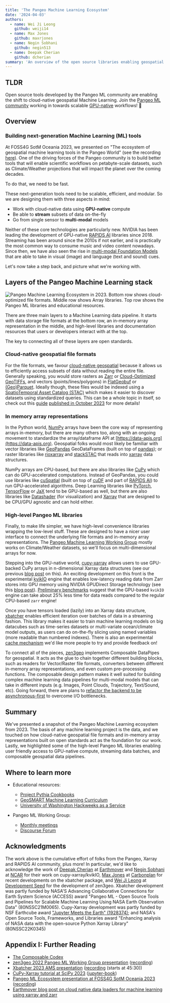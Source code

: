 ```yaml
---
title: 'The Pangeo Machine Learning Ecosystem'
date: '2024-04-03'
authors:
  - name: Wei Ji Leong
    github: weiji14
  - name: Max Jones
    github: maxrjones
  - name: Negin Sobhani
    github: negin513
  - name: Deepak Cherian
    github: dcherian
summary: 'An overview of the open source libraries enabling geospatial machine learning in the Pangeo community.'
---
```


## TLDR

Open source tools developed by the Pangeo ML community are enabling the shift to cloud-native geospatial Machine Learning.
Join the [Pangeo ML community](https://pangeo.io/meeting-notes.html#working-group-meetings) working in towards scalable [GPU-native](./xarray-kvikio) workflows! 🚀

## Overview

### Building next-generation Machine Learning (ML) tools

At FOSS4G SotM Oceania 2023, we presented on "The ecosystem of geospatial machine learning tools in the Pangeo World" (see the recording [here](https://www.youtube.com/watch?v=X2LBuUfSo5Q)).
One of the driving forces of the Pangeo community is to build better tools that will enable scientific workflows on petabyte-scale datasets, such as Climate/Weather projections that will impact the planet over the coming decades.

To do that, we need to be fast.

These next-generation tools need to be scalable, efficient, and modular.
So we are designing them with three aspects in mind:

- Work with cloud-native data using **GPU-native** compute
- Be able to **stream** subsets of data on-the-fly
- Go from single sensor to **multi-modal** models

Neither of these core technologies are particularly new.
NVIDIA has been leading the development of GPU-native [RAPIDS AI](https://rapids.ai) libraries since 2018.
Streaming has been around since the 2010s if not earlier, and is practically the most common way to consume music and video content nowadays.
Since then, we have also seen the rise in [multi-modal Foundation Models](https://doi.org/10.48550/arXiv.2309.10020) that are able to take in visual (image) and language (text and sound) cues.

Let's now take a step back, and picture what we're working with.

## Layers of the Pangeo Machine Learning stack

![Pangeo Machine Learning Ecosystem in 2023. Bottom row shows cloud-optimized file formats. Middle row shows Array libraries. Top row shows the Pangeo ML libraries and educational resources.](https://github.com/weiji14/foss4g2023oceania/releases/download/v0.9.0/pangeo_ml_ecosystem.png)

There are three main layers to a Machine Learning data pipeline.
It starts with data storage file formats at the bottom row, an in-memory array representation in the middle, and high-level libraries and documentation resources that users or developers interact with at the top.

The key to connecting all of these layers are open standards.

### Cloud-native geospatial file formats

For the file formats, we favour [cloud-native geospatial](https://www.ogc.org/ogc-topics/cloud-native-geospatial) because it allows us to efficiently access subsets of data without reading the entire file.
Generally speaking, you would store rasters as [Zarr](https://zarr.dev) or [Cloud-Optimized GeoTIFFs](https://www.cogeo.org), and vectors (points/lines/polygons) in [FlatGeobuf](https://flatgeobuf.org) or [(Geo)Parquet](https://geoparquet.org).
Ideally though, these files would be indexed using a [SpatioTemporal Asset Catalog (STAC)](https://stacspec.org) which makes it easier to discover datasets using standardized queries.
This can be a whole topic in itself, so check out this [guide](https://guide.cloudnativegeo.org) [published in October 2023](https://cloudnativegeo.org/blog/2023/10/introducing-the-cloud-optimized-geospatial-formats-guide) for more details!

### In memory array representations

In the Python world, [NumPy](https://numpy.org) arrays have been the core way of representing arrays in-memory, but there are many others too, along with an ongoing movement to standardize the array/dataframe API at [https://data-apis.org](https://data-apis.org).
Geospatial folks would most likely be familiar with vector libraries like [GeoPandas](https://geopandas.org) GeoDataFrames (built on top of [pandas](https://pandas.pydata.org)); or raster libraries like [rioxarray](https://corteva.github.io/rioxarray) and [stackSTAC](https://stackstac.readthedocs.io) that reads into [xarray](https://xarray.dev) data structures.

NumPy arrays are CPU-based, but there are also libraries like [CuPy](https://cupy.dev) which can do GPU-accelerated computations.
Instead of GeoPandas, you could use libraries like [cuSpatial](https://docs.rapids.ai/api/cuspatial) (built on top of [cuDF](https://docs.rapids.ai/api/cudf) and part of [RAPIDS AI](https://rapids.ai)) to run GPU-accelerated algorithms.
Deep Learning libraries like [PyTorch](https://pytorch.org/docs), [TensorFlow](https://www.tensorflow.org) or [JaX](https://jax.readthedocs.io) tend to be GPU-based as well, but there are also libraries like [Datashader](https://datashader.org) (for visualization) and [Xarray](https://xarray.dev) that are designed to be CPU/GPU agnostic and can hold either.

### High-level Pangeo ML libraries

Finally, to make life simpler, we have high-level convenience libraries wrapping the low-level stuff.
These are designed to have a nicer user interface to connect the underlying file formats and in-memory array representations.
The [Pangeo Machine Learning Working Group](https://pangeo.io/meeting-notes.html#working-group-meetings) mostly works on Climate/Weather datasets, so we'll focus on multi-dimensional arrays for now.

Stepping into the GPU-native world, [cupy-xarray](https://cupy-xarray.readthedocs.io) allows users to use GPU-backed CuPy arrays in n-dimensional Xarray data structures (see our previous [blog post](./cupy-tutorial) on this).
An exciting development on this front is the experimental [kvikIO](https://github.com/rapidsai/kvikio) engine that enables low-latency reading data from Zarr stores into GPU memory using NVIDIA GPUDirect Storage technology (see this [blog post](./xarray-kvikio)).
[Preliminary benchmarks](https://github.com/zarr-developers/zarr-benchmark/discussions/14) suggest that the GPU-based `kvikIO` engine can take about 25% less time for data reads compared to the regular CPU-based `zarr` engine!

Once you have tensors loaded (lazily) into an Xarray data structure, [xbatcher](https://xbatcher.readthedocs.io) enables efficient iteration over batches of data in a streaming fashion.
This library makes it easier to train machine learning models on big datacubes such as time-series datasets or multi-variate ocean/climate model outputs, as users can do on-the-fly slicing using named variables (more readable than numbered indexes).
There is also an experimental [cache mechanism](https://github.com/xarray-contrib/xbatcher/pull/167) we'd like more people to try and provide feedback on!

To connect all of the pieces, [zen3geo](https://zen3geo.readthedocs.io) implements Composable DataPipes for geospatial.
It acts as the glue to chain together different building blocks, such as readers for Vector/Raster file formats, converters between different in-memory array representations, and even custom pre-processing functions.
The composable design pattern makes it well suited for building complex machine learning data pipelines for multi-modal models that can take in different inputs (e.g. Images, Point Clouds, Trajectory, Text/Sound, etc).
Going forward, there are plans to [refactor the backend to be asynchronous-first](https://github.com/weiji14/zen3geo/discussions/117) to overcome I/O bottlenecks.

## Summary

We've presented a snapshot of the Pangeo Machine Learning ecosystem from 2023.
The basis of any machine learning project is the data, and we touched on how cloud-native geospatial file formats and in-memory array representations built on open standards act as the foundation for our work.
Lastly, we highlighted some of the high-level Pangeo ML libraries enabling user friendly access to GPU-native compute, streaming data batches, and composable geospatial data pipelines.

## Where to learn more

- Educational resources:

  - [Project Pythia Cookbooks](https://cookbooks.projectpythia.org)
  - [GeoSMART Machine Learning Curriculum](https://geo-smart.github.io/mlgeo-book)
  - [University of Washington Hackweeks as a Service](https://guidebook.hackweek.io)

- Pangeo ML Working Group:

  - [Monthly meetings](https://pangeo.io/meeting-notes.html#working-group-meetings)
  - [Discourse Forum](https://discourse.pangeo.io/tag/machine-learning)

## Acknowledgments

The work above is the cumulative effort of folks from the Pangeo, Xarray and RAPIDS AI community, plus more!
In particular, we'd like to acknowledge the work of [Deepak Cherian](https://github.com/dcherian) at [Earthmover](https://earthmover.io) and [Negin Sobhani](https://github.com/negin513) at [NCAR](https://ncar.ucar.edu) for their work on cupy-xarray/kvikIO,
[Max Jones](https://github.com/maxrjones) at [Carbonplan](https://carbonplan.org) for recent developments on the xbatcher package,
and [Wei Ji Leong](https://github.com/weiji14) at [Development Seed](https://developmentseed.org) for the development of zen3geo. Xbatcher development was partly funded by NASA'S Advancing Collaborative Connections for Earth System Science (ACCESS) award "Pangeo ML - Open Source Tools and Pipelines for Scalable Machine Learning Using NASA Earth Observation Data" (80NSSC21M0065). Cupy-Xarray development was partly funded by NSF Earthcube award ["Jupyter Meets the Earth" (1928374)](https://www.nsf.gov/awardsearch/showAward?AWD_ID=1928374); and NASA's Open Source Tools, Frameworks, and Libraries award "Enhancing analysis of NASA data with the open-source Python Xarray Library" (80NSSC22K0345)

## Appendix I: Further Reading

- [The Composable Codex](https://voltrondata.com/codex)
- [zen3geo 2022 Pangeo ML Working Group presentation](https://discourse.pangeo.io/t/monday-november-07-2022-machine-learning-working-group-presentation-zen3geo-guiding-earth-observation-data-on-its-path-to-enlightenment-by-wei-ji-leong/2883) ([recording](https://www.youtube.com/watch?v=8uhOtQUTuDg))
- [Xbatcher 2023 AMS presentation](https://doi.org/10.6084/m9.figshare.22264072.v1) ([recording](https://ams.confex.com/recording/ams/103ANNUAL/mp4/CGNTFL54WCL/67cfb841cba94216ff99f1eb15286ba2/session63444_5.mp4) (starts at 45:30))
- [CuPy-Xarray tutorial at SciPy 2023](https://doi.org/10.5281/zenodo.8247471) ([jupyter-book](https://negin513.github.io/cupy-xarray-tutorials/README.html))
- [Pangeo ML Ecosystem presentation at FOSS4G SotM Oceania 2023](https://github.com/weiji14/foss4g2023oceania) ([recording](https://www.youtube.com/watch?v=X2LBuUfSo5Q))
- [Earthmover blog post on cloud native data loaders for machine learning using xarray and zarr](https://earthmover.io/blog/cloud-native-dataloader)
